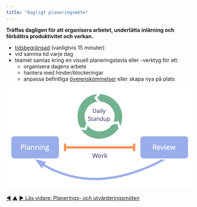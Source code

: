 ```yaml
---
title: "Dagligt planeringsmöte"
---
```



<strong>Träffas dagligen för att organisera arbetet, underlätta inlärning och förbättra produktivitet och verkan.</strong>

- <a href="#" class="tooltip" title="Tidsbox: En bestämd tidsperiod fokuserad på en specifik aktivitet (som inte nödvändigtvis hinner blir klar inom tidsperioden).">tidsbegränsad</a> (vanligtvis 15 minuter)
- vid samma tid varje dag
- teamet samlas kring en visuell planeringstavla eller -verktyg för att: 
    - organisera dagens arbete
    - hantera med hinder/blockeringar
    - anpassa befintliga <a href="#" class="tooltip" title="Överenskommelse: En överenskommen inriktning, process, förhållningssätt eller policy som skapats för att vägleda värdeflödet.">överenskommelser</a> eller skapa nya på plats

![Dagligt planeringsmöte är ett viktigt möte för självorganiserande team.](img/meetings/planning-review-standup.png)

<div class="bottom-nav">
<a href="retrospective.html" title="Tillbaka till: Återblick">◀</a> <a href="focused-interactions.html" title="Upp: Fokuserade interaktioner">▲</a> <a href="planning-and-review-meetings.html" title="Läs vidare: Planerings- och utvärderingsmöten">▶ Läs vidare: Planerings- och utvärderingsmöten</a>
</div>


<script type="text/javascript">
Mousetrap.bind('g n', function() {
    window.location.href = 'planning-and-review-meetings.html';
    return false;
});
</script>

